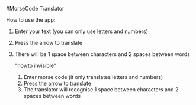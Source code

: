 #MorseCode Translator

How to use the app:
1. Enter your text (you can only use letters and numbers) 
2. Press the arrow to translate 
3. There will be 1 space between characters and 2 spaces between words



      "howto invisible"
    1. Enter morse code (it only translates letters and numbers) 
    2. Press the arrow to translate 
    3. The translator will recognise 1 space between characters and 2 spaces between words